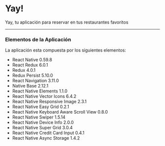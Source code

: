 # Yay!

Yay, tu aplicación para reservar en tus restaurantes favoritos

---

### Elementos de la Aplicación

La aplicación esta compuesta por los siguientes elementos:

- React Native 0.59.8
- React Redux 6.0.1
- Redux 4.0.1
- Redux Persist 5.10.0
- React Navigation 3.11.0
- Native Base 2.12.1
- React Native Elements 1.1.0
- React Native Vector Icons 6.4.2
- React Native Responsive Image 2.3.1
- React Native Easy Grid 0.2.1
- React Native Keyboard Aware Scroll View 0.8.0
- React Native Swiper 1.5.14
- React Native Device Info 2.0.0
- React Native Super Grid 3.0.4
- React Native Credit Card Input 0.4.1
- React Native Async Storage 1.4.2